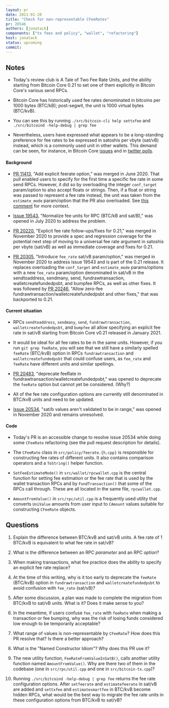 ```yaml
---
layout: pr
date: 2021-01-20
title: "Check for non-representable CFeeRates"
pr: 20546
authors: [jonatack]
components: ["tx fees and policy", "wallet", "refactoring"]
host: jonatack
status: upcoming
commit:
---
```


## Notes

- Today's review club is A Tale of Two Fee Rate Units, and the ability starting
  from Bitcoin Core 0.21 to set one of them explicitly in Bitcoin Core's various
  send RPCs.

- Bitcoin Core has historically used fee rates denominated in bitcoins per 1000
  bytes (BTC/kB); post-segwit, the unit is 1000 virtual bytes (BTC/kvB).

- You can see this by running `./src/bitcoin-cli help settxfee` and
  `./src/bitcoind -help-debug | grep fee`

- Nevertheless, users have expressed what appears to be a long-standing
  preference for fee rates to be expressed in satoshis per vbyte (sat/vB)
  instead, which is a commonly used unit in other wallets. This demand can be
  seen, for instance, in Bitcoin Core
  [issues](https://github.com/bitcoin-core/gui/issues/64) and in [twitter
  polls](https://twitter.com/jonatack/status/1318890833131823104).

#### Background

- [PR 11413](https://github.com/bitcoin/bitcoin/pull/11413), "Add explicit
  feerate option," was merged in June 2020. That pull enabled users to
  specify for the first time a specific fee rate in some send RPCs. However, it
  did so by overloading the integer `conf_target` param/option to also accept
  floats or strings. Then, if a float or string was passed to represent a fee
  rate instead, the unit was taken from the `estimate_mode` param/option that
  the PR also overloaded. See [this
  comment](https://github.com/bitcoin/bitcoin/pull/11413#issuecomment-649730975)
  for more context.

- [Issue 19543](https://github.com/bitcoin/bitcoin/issues/19543), "Normalize fee
  units for RPC (BTC/kB and sat/B)," was opened in July 2020 to address the
  problem.

- [PR 20220](https://github.com/bitcoin/bitcoin/pull/20220), "Explicit fee rate
  follow-ups/fixes for 0.21," was merged in November 2020 to provide a spec and
  regression coverage for the potential next step of moving to a universal fee
  rate argument in satoshis per vbyte (sat/vB) as well as immediate coverage and
  fixes for 0.21.

- [PR 20305](https://github.com/bitcoin/bitcoin/pull/20305), "Introduce
  `fee_rate` sat/vB param/option," was merged in November 2020 to address issue
  19543 and is part of the 0.21 release. It replaces overloading the
  `conf_target` and `estimate_mode` params/options with a new `fee_rate`
  param/option denominated in sat/vB in the sendtoaddress, sendmany, send,
  fundrawtransaction, walletcreatefundedpsbt, and bumpfee RPCs, as well as other
  fixes. It was followed by [PR
  20246](https://github.com/bitcoin/bitcoin/pull/20426), "Allow zero-fee
  fundrawtransaction/walletcreatefundedpsbt and other fixes," that was
  backported to 0.21.

#### Current situation

- RPCs `sendtoaddress`, `sendmany`, `send`, `fundrawtransaction`,
  `walletcreatefundedpsbt`, and `bumpfee` all allow specifying an explicit fee
  rate in sat/vB starting from Bitcoin Core v0.21 released in January 2021.

- It would be ideal
  for all fee rates to be in the same units. However, if you run `git grep
  feeRate`, you will see that we still have a similarly spelled `feeRate`
  (BTC/kvB) option in RPCs `fundrawtransaction` and `walletcreatefundedpsbt`
  that could confuse users, as `fee_rate` and `feeRate` have different units and
  similar spellings.

- [PR 20483](https://github.com/bitcoin/bitcoin/pull/20483), "deprecate feeRate
  in fundrawtransaction/walletcreatefundedpsbt," was opened to deprecate the
  `feeRate` option but cannot yet be considered. (Why?)

- All of the fee rate configuration options are currently still denominated in
  BTC/kvB units and need to be updated.

- [Issue 20534](https://github.com/bitcoin/bitcoin/issues/20534), "sat/b values
  aren't validated to be in range," was opened in November 2020 and remains
  unresolved.

#### Code

- Today's PR is an accessible change to resolve issue 20534 while doing some
  `CFeeRate` refactoring (see the pull request description for details).

- The `CFeeRate` class in `src/policy/feerate.{h,cpp}` is responsible for
  constructing fee rates of different units. It also contains comparison
  operators and a `ToString()` helper function.

- `SetFeeEstimateMode()` in `src/wallet/rpcwallet.cpp` is the central function
  for setting fee estimation or the fee rate that is used by the wallet
  transaction RPCs and by `FundTransaction()` that some of the RPCs call
  through. These are all located in the same file, `rpcwallet.cpp`.

- `AmountFromValue()` in `src/rpc/util.cpp` is a frequently used utility that
  converts `UniValue` amounts from user input to `CAmount` values suitable for
  constructing `CFeeRate` objects.

## Questions

1.  Explain the difference between BTC/kvB and sat/vB units. A fee rate of 1
    BTC/kvB is equivalent to what fee rate in sat/vB?

2.  What is the difference between an RPC *parameter* and an RPC *option*?

3.  When making transactions, what fee practice does the ability to specify an
    explicit fee rate replace?

4.  At the time of this writing, why is it too early to deprecate the `feeRate`
    (BTC/kvB) option in `fundrawtransaction` and `walletcreatefundedpsbt` to
    avoid confusion with `fee_rate` (sat/vB)?

5.  After some discussion, a plan was made to complete the migration from
    BTC/kvB to sat/vB units. What is it? Does it make sense to you?

6.  In the meantime, if users confuse `fee_rate` with `feeRate` when making a
    transaction or fee bumping, why was the risk of losing funds considered low
    enough to be temporarily acceptable?

7.  What range of values is non-representable by `CFeeRate`? How does this PR
    resolve that? Is there a better approach?

8.  What is the "Named Constructor Idiom"? Why does this PR use it?

9.  The new utility function, `FeeRateFromValueInSatB()`, calls another utility
    function named `AmountFromValue()`. Why are there two of them in the
    codebase (one in `src/rpc/util.cpp` and one in `src/bitcoin-tx.cpp`)?

10. Running `./src/bitcoind -help-debug | grep fee` returns the fee rate
    configuration options. After `setfeerate` and `estimatefeerate` in sat/vB
    are added and `settxfee` and `estimatesmartfee` in BTC/kvB become hidden
    RPCs, what would be the best way to migrate the fee rate units in these
    configuration options from BTC/kvB to sat/vB?

<!-- TODO: After meeting, uncomment and add meeting log between the irc tags
## Meeting Log

{% irc %}
{% endirc %}
-->
